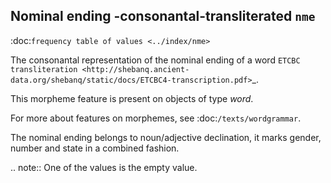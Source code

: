 Nominal ending -consonantal-transliterated ``nme``
---------------------------------------------------------------------------------------
:doc:`frequency table of values <../index/nme>`

The consonantal representation of the nominal ending of a word
`ETCBC transliteration <http://shebanq.ancient-data.org/shebanq/static/docs/ETCBC4-transcription.pdf>`_.

This morpheme feature is present on objects of type *word*.

For more about features on morphemes, see :doc:`/texts/wordgrammar`.

The nominal ending belongs to noun/adjective declination, it marks gender, number and state in a combined fashion.

.. note::
    One of the values is the empty value.
